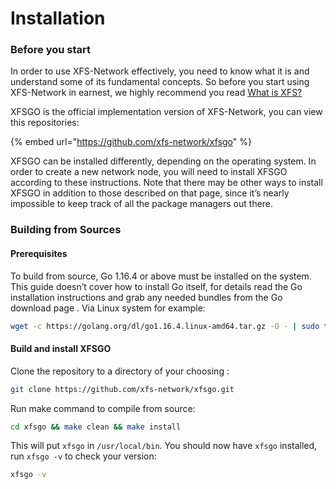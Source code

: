 # Installation

### Before you start

In order to use XFS-Network effectively, you need to know what it is and understand some of its fundamental concepts. So before you start using XFS-Network in earnest, we highly recommend you read [What is XFS?](https://docs.xfs.tech/#overview)

XFSGO is the official implementation version of XFS-Network, you can view this repositories:&#x20;

{% embed url="https://github.com/xfs-network/xfsgo" %}

XFSGO can be installed differently, depending on the operating system. In order to create a new network node, you will need to install XFSGO according to these instructions. Note that there may be other ways to install XFSGO in addition to those described on that page, since it’s nearly impossible to keep track of all the package managers out there.

### Building from Sources

#### Prerequisites

To build from source, Go 1.16.4 or above must be installed on the system. This guide doesn’t cover how to install Go itself, for details read the Go installation instructions and grab any needed bundles from the Go download page . Via Linux system for example: &#x20;

```bash
wget -c https://golang.org/dl/go1.16.4.linux-amd64.tar.gz -O - | sudo tar -xz -C /usr/local
```

#### Build and install XFSGO

Clone the repository to a directory of your choosing :

```bash
git clone https://github.com/xfs-network/xfsgo.git
```

Run make command to compile from source:

```bash
cd xfsgo && make clean && make install
```

This will put `xfsgo` in `/usr/local/bin`.  You should now have `xfsgo` installed,  run `xfsgo -v` to check your version:

```bash
xfsgo -v
```








